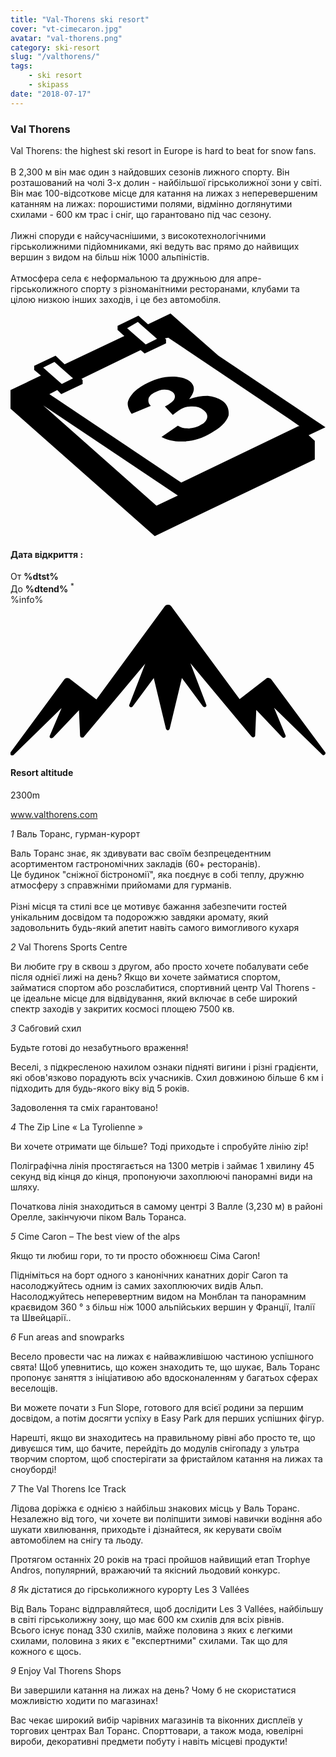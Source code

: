 ```yaml
---
title: "Val-Thorens ski resort"
cover: "vt-cimecaron.jpg"
avatar: "val-thorens.png"
category: ski-resort
slug: "/valthorens/"
tags:
    - ski resort
    - skipass
date: "2018-07-17"
---
```


<div class="edito-wrapper station">
<div class="banner-station">
<div class="banner-station-logo">
<imgtest data="val-thorens.png" directory="post" alt="Val Thorens"></imgtest>
</div>
</div>
<h3 class="main-title-1 h-margin-bottom-0">Val Thorens</h1>

<div class="rich-text">
<p>Val Thorens: the highest ski resort in Europe is hard to beat for snow fans.<br/>
<br/>
В 2,300 м він має один з найдовших сезонів лижного спорту. Він розташований на чолі 3-х долин - найбільшої гірськолижної зони у світі. Він має 100-відсоткове місце для катання на лижах з неперевершеним катанням на лижах: порошистими полями, відмінно доглянутими схилами - 600 км трас і сніг, що гарантовано під час сезону.<br/>
<br/>
Лижні споруди є найсучаснішими, з високотехнологічними гірськолижними підйомниками, які ведуть вас прямо до найвищих вершин з видом на більш ніж 1000 альпіністів.<br/>
<br/> Атмосфера села є неформальною та дружньою для апре-гірськолижного спорту з різноманітними ресторанами, клубами та цілою низкою інших заходів, і це без автомобіля.</p>
</div>
<div class="grid center">
<div class="col-6">
<i class="icon icon-date icon-55">
<svg xmlns="http://www.w3.org/2000/svg" viewBox="0 0 55.9 39.6"><path d="M37.6 15.5c-.7-.5-1.6-.8-2.6-.9-1.1 0-2.2.2-3.3.6 1.1-1.4 1.1-2.4.1-3.2-.7-.5-1.7-.8-3.1-.8-1.6 0-3.3.5-4.9 1.4-.9.5-1.7 1.1-2.2 1.7-.5.6-.8 1.2-.8 1.7s.2 1.1.7 1.8l3.4-1.4c-.4-.4-.5-.8-.4-1.3.1-.4.5-.8 1.1-1.1.6-.3 1.1-.5 1.7-.5.6 0 1 .1 1.4.4.4.3.6.7.4 1.2-.2.5-.8.9-1.7 1.4l1.4 1.5c.5-.4.9-.7 1.4-1 .6-.4 1.3-.5 2.1-.5s1.4.2 1.9.6c.6.4.8.9.7 1.4-.1.5-.5 1-1.2 1.3-.6.4-1.3.5-2 .6-.7 0-1.4-.1-2-.5l-2.9 2c1.1.6 2.5.9 4.1.8 1.6-.1 3.2-.6 4.7-1.5 1.6-.9 2.7-1.9 3.1-3.1.1-.9-.1-1.9-1.1-2.6z"></path><path d="M52.9 21.6l3-1.4-19-12.7L28.4 0l-4 1.9L22.7.4 19 2.2v.7L20.2 4 9.6 9 8 7.5 4.2 9.3v.7l1.2 1L0 13.6v3.3l25.6 22.6L54 25.9v-3.3l-1.1-1zM22.6 1.5l.9.8L26 4.5l-2 1-2.4-2.1-.9-.8 1.9-1.1zM7.8 8.6l.9.8 2.4 2.1-2 1-2.4-2.1-.9-.8 2-1zm18.1 25.5L5.8 16.3l23.9 16-3.8 1.8zM51.1 20L30.3 30 6.9 14.3l1.4-.7.7.7 3.8-1.8v-.7l-.2-.2 10.5-5.1.7.6 3.8-1.8v-.7l-.2-.2.6-.1 21.6 14.5 1.7 1.2h-.2z"></path></svg></i>
<h4 class="main-title-3 h-uppercase center h-fz-16">Дата відкриття :</h4>
   <div class="opening-dates">
                     От <strong>%dtst%</strong> <br/>
                     До <strong>%dtend%</strong> <sup className="blue">*</sup>
     </div>
     %info%
</div>
<div class="col-6">
<i class="icon icon-mountain icon-55">
<svg xmlns="http://www.w3.org/2000/svg" viewBox="0 0 85.1 40.7"><path d="M23.2 25.6L41.7.4c.2-.3.5-.4.9-.4.3 0 .6.1.8.4l18.5 25.1L69 20c.2-.2.5-.3.8-.2.3 0 .5.2.7.4L85 39.8c.2.2.1.5-.1.7-.2.2-.5.2-.7 0l-13-12.7 3.1 7.5c.1.2 0 .5-.2.6-.2.1-.5.1-.7-.1l-7-7.4-.3 6.9c0 .2-.1.4-.4.5-.2.1-.4 0-.6-.2L48.6 15.8 52.9 27c.1.2 0 .5-.2.6-.2.1-.5.1-.7-.1l-5.7-7.7L43 33.5c-.1.2-.3.4-.5.4s-.4-.2-.5-.4l-3.3-13.7-5.7 7.7c-.2.2-.4.3-.7.1-.2-.1-.3-.4-.2-.6l4.3-11.1-16.6 19.8c-.1.2-.4.2-.6.2-.2-.1-.3-.2-.4-.5l-.3-6.9-7 7.4c-.2.2-.5.2-.7.1-.2-.1-.3-.4-.2-.6l3.2-7.5-13 12.7c-.2.2-.5.2-.7 0-.2-.2-.2-.5-.1-.7l14.5-19.7c.2-.2.4-.4.7-.4.3 0 .6 0 .8.2l7.2 5.6z"></path></svg></i>
<h4 class="main-title-3 h-uppercase center h-fz-16">Resort altitude</h4>
2300m
</div>
</div>

<a rel="nofollow" href="http://www.valthorens.com" class="btn btn-blue" target="_blank">www.valthorens.com</a>

<div class="poi-anchor-title" id="marker_56">
<em>1</em> Валь Торанс, гурман-курорт
</div>

<div class="o-actu fullWidth">
<div class="grid-noGutter-equalHeight_sm-1">
<div class="col">
<imgtest data="vt-gastronomie.jpg" directory="post" alt="Val Thorens, a gourmet resort"></imgtest>
</div>
<div class="col">
<div class="pl2 rich-text">
<p>Валь Торанс знає, як здивувати вас своїм безпрецедентним асортиментом гастрономічних закладів (60+ ресторанів). <br/> Це будинок "сніжної бістрономії", яка поєднує в собі теплу, дружню атмосферу з справжніми прийомами для гурманів.<br/>
<br/>
Різні місця та стилі все це мотивує бажання забезпечити гостей унікальним досвідом та подорожжю завдяки аромату, який задовольнить будь-який апетит навіть самого вимогливого кухаря</p>
</div>
</div>
</div>
</div>

<div class="poi-anchor-title" id="marker_57">
<em>2</em> Val Thorens Sports Centre
</div>

<div class="o-actu fullWidth">
<div class="grid-noGutter-equalHeight_sm-1">
<div class="col">
<imgtest data="vt-centresportif.jpg" directory="post" alt="Val Thorens Sports Centre"></imgtest>
</div>
<div class="col">
<div class="pl2 rich-text">
<p>Ви любите гру в сквош з другом, або просто хочете побалувати себе після однієї лижі на день? Якщо ви хочете займатися спортом, займатися спортом або розслабитися, спортивний центр Val Thorens - це ідеальне місце для відвідування, який включає в себе широкий спектр заходів у закритих космосі площею 7500 кв.</p>
</div>
</div>
</div>
</div>

<div class="poi-anchor-title" id="marker_58">
<em>3</em> Сабговий схил
</div>

<div class="o-actu fullWidth">
<div class="grid-noGutter-equalHeight_sm-1">
<div class="col">
<imgtest data="vt-luge.jpg" directory="post" alt="Сабговий схил"></imgtest>
</div>
<div class="col">
<div class="pl2 rich-text">
<p>Будьте готові до незабутнього враження!</p>

<p>Веселі, з підкресленою нахилом ознаки підняті вигини і різні градієнти, які обов'язково порадують всіх учасників. Схил довжиною більше 6 км і підходить для будь-якого віку від 5 років.</p>

<p>Задоволення та сміх гарантовано!</p>
</div>
</div>
</div>
</div>

<div class="poi-anchor-title" id="marker_59">
<em>4</em> The Zip Line « La Tyrolienne »
</div>

<div class="o-actu fullWidth">
<div class="grid-noGutter-equalHeight_sm-1">
<div class="col">
<imgtest data="vt-tyrolienne.jpg" directory="post" alt="The Zip Line « La Tyrolienne »"></imgtest>
</div>
<div class="col">
<div class="pl2 rich-text">
<p>Ви хочете отримати ще більше? Тоді приходьте і спробуйте лінію zip!</p>

<p>Поліграфічна лінія простягається на 1300 метрів і займає 1 хвилину 45 секунд від кінця до кінця, пропонуючи захоплюючі панорамні види на шляху.</p>

<p>Початкова лінія знаходиться в самому центрі 3 Валле (3,230 м) в районі Орелле, закінчуючи піком Валь Торанса.</p>
</div>
</div>
</div>
</div>

<div class="poi-anchor-title" id="marker_60">
<em>5</em> Cime Caron – The best view of the alps
</div>

<div class="o-actu fullWidth">
<div class="grid-noGutter-equalHeight_sm-1">
<div class="col">
<imgtest data="vt-cimecaron.jpg" directory="post" alt="Cime Caron – The best view of the alps"></imgtest>
</div>
<div class="col">
<div class="pl2 rich-text">
<p>Якщо ти любиш гори, то ти просто обожнюєш Ciма Caron!</p>
<p>Підніміться на борт одного з канонічних канатних доріг Caron та насолоджуйтесь одним із самих захоплюючих видів Альп. Насолоджуйтесь неперевертним видом на Монблан та панорамним краєвидом 360 ° з більш ніж 1000 альпійських вершин у Франції, Італії та Швейцарії..</p>
</div>
</div>
</div>
</div>

<div class="poi-anchor-title" id="marker_61">
<em>6</em> Fun areas and snowparks
</div>

<div class="o-actu fullWidth">
<div class="grid-noGutter-equalHeight_sm-1">
<div class="col">
<imgtest data="vt-espaceludiques.jpg" directory="post" alt="Fun areas and snowparks"></imgtest>
</div>
<div class="col">
<div class="pl2 rich-text">
<p>Весело провести час на лижах є найважливішою частиною успішного свята! Щоб упевнитись, що кожен знаходить те, що шукає, Валь Торанс пропонує заняття з ініціативою або вдосконаленням у багатьох сферах веселощів. </p>
<p> Ви можете почати з Fun Slope, готового для всієї родини за першим досвідом, а потім досягти успіху в Easy Park для перших успішних фігур.</p>
<p> Нарешті, якщо ви знаходитесь на правильному рівні або просто те, що дивуєшся тим, що бачите, перейдіть до модулів снігопаду з ультра творчим спортом, щоб спостерігати за фристайлом катання на лижах та сноуборді!</p></div>
</div>
</div>
</div>

<div class="poi-anchor-title" id="marker_62">
<em>7</em> The Val Thorens Ice Track
</div>

<div class="o-actu fullWidth">
<div class="grid-noGutter-equalHeight_sm-1">
<div class="col">
<imgtest data="vt-circuitdeglace.jpg" directory="post" alt="The Val Thorens Ice Track"></imgtest>
</div>
<div class="col">
<div class="pl2 rich-text">
<p>Лідова доріжка є однією з найбільш знакових місць у Валь Торанс. Незалежно від того, чи хочете ви поліпшити зимові навички водіння або шукати хвилювання, приходьте і дізнайтеся, як керувати своїм автомобілем на снігу та льоду. </p><p> Протягом останніх 20 років на трасі пройшов найвищий етап Trophye Andros, популярний, вражаючий та якісний льодовий конкурс.</p>
</div>
</div>
</div>
</div>

<div class="poi-anchor-title" id="marker_63">
<em>8</em> Як дістатися до гірськолижного курорту Les 3 Vallées
</div>

<div class="o-actu fullWidth">
<div class="grid-noGutter-equalHeight_sm-1">
<div class="col">
<imgtest data="vt-3vallees.jpg" directory="post" alt="Як дістатися до гірськолижного курорту Les 3 Vallées"></imgtest>
</div>
<div class="col">
<div class="pl2 rich-text">
<p>Від Валь Торанс відправляйтеся, щоб дослідити Les 3 Vallées, найбільшу в світі гірськолижну зону, що має 600 км схилів для всіх рівнів. <br/>
   Всього існує понад 330 схилів, майже половина з яких є легкими схилами, половина з яких є "експертними" схилами. Так що для кожного є щось.</p>
</div>
</div>
</div>
</div>

<div class="poi-anchor-title" id="marker_64">
<em>9</em> Enjoy Val Thorens Shops
</div>

<div class="o-actu fullWidth">
<div class="grid-noGutter-equalHeight_sm-1">
<div class="col">
<imgtest data="vt-shopping.jpg" directory="post" alt="Enjoy Val Thorens Shops"></imgtest>
</div>
<div class="col">
<div class="pl2 rich-text">
<p>Ви завершили катання на лижах на день? Чому б не скористатися можливістю ходити по магазинах!</p>

<p>Вас чекає широкий вибір чарівних магазинів та віконних дисплеїв у торгових центрах Вал Торанс. Спорттовари, а також мода, ювелірні вироби, декоративні предмети побуту і навіть місцеві продукти!</p>
</div>
</div>
</div>
</div>
</div></div>